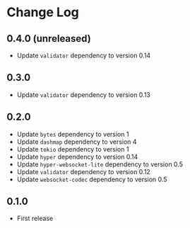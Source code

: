 # Change Log

## 0.4.0 (unreleased)

* Update `validator` dependency to version 0.14

## 0.3.0

* Update `validator` dependency to version 0.13

## 0.2.0

* Update `bytes` dependency to version 1
* Update `dashmap` dependency to version 4
* Update `tokio` dependency to version 1
* Update `hyper` dependency to version 0.14
* Update `hyper-websocket-lite` dependency to version 0.5
* Update `validator` dependency to version 0.12
* Update `websocket-codec` dependency to version 0.5

## 0.1.0

* First release
